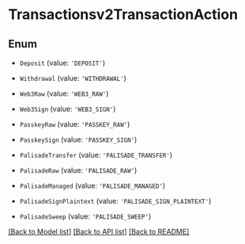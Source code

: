 # Transactionsv2TransactionAction


## Enum

* `Deposit` (value: `'DEPOSIT'`)

* `Withdrawal` (value: `'WITHDRAWAL'`)

* `Web3Raw` (value: `'WEB3_RAW'`)

* `Web3Sign` (value: `'WEB3_SIGN'`)

* `PasskeyRaw` (value: `'PASSKEY_RAW'`)

* `PasskeySign` (value: `'PASSKEY_SIGN'`)

* `PalisadeTransfer` (value: `'PALISADE_TRANSFER'`)

* `PalisadeRaw` (value: `'PALISADE_RAW'`)

* `PalisadeManaged` (value: `'PALISADE_MANAGED'`)

* `PalisadeSignPlaintext` (value: `'PALISADE_SIGN_PLAINTEXT'`)

* `PalisadeSweep` (value: `'PALISADE_SWEEP'`)

[[Back to Model list]](../README.md#documentation-for-models) [[Back to API list]](../README.md#documentation-for-api-endpoints) [[Back to README]](../README.md)
